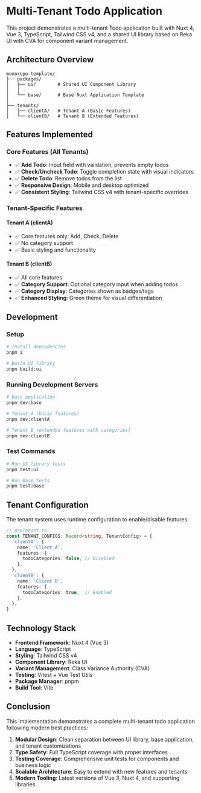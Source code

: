 # Multi-Tenant Todo Application

This project demonstrates a multi-tenant Todo application built with Nuxt 4, Vue 3, TypeScript, Tailwind CSS v4, and a shared UI library based on Reka UI with CVA for component variant management.

## Architecture Overview

```
monorepo-template/
├── packages/
│   ├── ui/        # Shared UI Component Library
│   │ 
│   └── base/      # Base Nuxt Application Template
│
├── tenants/
│   ├── clientA/   # Tenant A (Basic Features)
│   └── clientB/   # Tenant B (Extended Features)
```

## Features Implemented

### Core Features (All Tenants)
- ✅ **Add Todo**: Input field with validation, prevents empty todos
- ✅ **Check/Uncheck Todo**: Toggle completion state with visual indicators
- ✅ **Delete Todo**: Remove todos from the list
- ✅ **Responsive Design**: Mobile and desktop optimized
- ✅ **Consistent Styling**: Tailwind CSS v4 with tenant-specific overrides

### Tenant-Specific Features

#### Tenant A (clientA)
- ✅ Core features only: Add, Check, Delete
- ✅ No category support
- ✅ Basic styling and functionality

#### Tenant B (clientB)
- ✅ All core features
- ✅ **Category Support**: Optional category input when adding todos
- ✅ **Category Display**: Categories shown as badges/tags
- ✅ **Enhanced Styling**: Green theme for visual differentiation




## Development

### Setup
```bash
# Install dependencies
pnpm i

# Build UI library
pnpm build:ui
```

### Running Development Servers
```bash
# Base application
pnpm dev:base

# Tenant A (basic features)
pnpm dev:clientA

# Tenant B (extended features with categories)
pnpm dev:clientB
```

### Test Commands
```bash
# Run UI library tests
pnpm test:ui

# Run Base tests
pnpm test:base
```

## Tenant Configuration

The tenant system uses runtime configuration to enable/disable features:

```typescript
// useTenant.ts
const TENANT_CONFIGS: Record<string, TenantConfig> = {
  'clientA': {
    name: 'Client A',
    features: {
      todoCategories: false, // Disabled
    },
  },
  'clientB': {
    name: 'Client B', 
    features: {
      todoCategories: true,  // Enabled
    },
  },
}
```

## Technology Stack

- **Frontend Framework**: Nuxt 4 (Vue 3)
- **Language**: TypeScript
- **Styling**: Tailwind CSS v4
- **Component Library**: Reka UI
- **Variant Management**: Class Variance Authority (CVA)
- **Testing**: Vitest + Vue Test Utils
- **Package Manager**: pnpm
- **Build Tool**: Vite

## Conclusion

This implementation demonstrates a complete multi-tenant todo application following modern best practices:

1. **Modular Design**: Clean separation between UI library, base application, and tenant customizations
2. **Type Safety**: Full TypeScript coverage with proper interfaces
3. **Testing Coverage**: Comprehensive unit tests for components and business logic
4. **Scalable Architecture**: Easy to extend with new features and tenants
5. **Modern Tooling**: Latest versions of Vue 3, Nuxt 4, and supporting libraries
